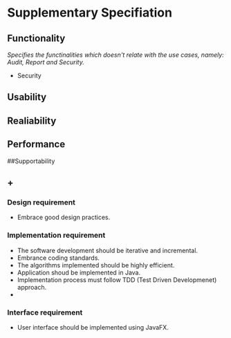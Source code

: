 # Supplementary Specifiation

## Functionality
*Specifies the functinalities which doesn't relate with the use cases, namely: Audit, Report and Security.*

- Security

## Usability

## Realiability

## Performance

##Supportability

## +

### Design requirement

- Embrace good design practices.

### Implementation requirement

- The software development should be iterative and incremental.
- Embrance coding standards.
- The algorithms implemented should be highly efficient.
- Application shoud be implemented in Java.
- Implementation process must follow TDD (Test Driven Developmenet) approach.
-

### Interface requirement

- User interface should be implemented using JavaFX.
